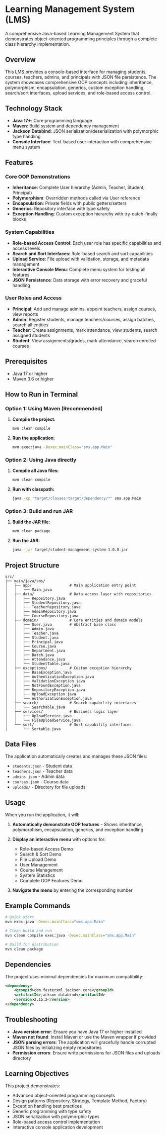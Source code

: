 # Learning Management System (LMS)

A comprehensive Java-based Learning Management System that demonstrates object-oriented programming principles through a complete class hierarchy implementation.

## Overview

This LMS provides a console-based interface for managing students, courses, teachers, admins, and principals with JSON file persistence. The system showcases comprehensive OOP concepts including inheritance, polymorphism, encapsulation, generics, custom exception handling, search/sort interfaces, upload services, and role-based access control.

## Technology Stack

- **Java 17+**: Core programming language
- **Maven**: Build system and dependency management
- **Jackson Databind**: JSON serialization/deserialization with polymorphic type handling
- **Console Interface**: Text-based user interaction with comprehensive menu system

## Features

### Core OOP Demonstrations
- **Inheritance**: Complete User hierarchy (Admin, Teacher, Student, Principal)
- **Polymorphism**: Overridden methods called via User reference
- **Encapsulation**: Private fields with public getters/setters
- **Generics**: Repository<T> interface with type safety
- **Exception Handling**: Custom exception hierarchy with try-catch-finally blocks

### System Capabilities
- **Role-based Access Control**: Each user role has specific capabilities and access levels
- **Search and Sort Interfaces**: Role-based search and sort capabilities
- **Upload Service**: File upload with validation, storage, and metadata management
- **Interactive Console Menu**: Complete menu system for testing all features
- **JSON Persistence**: Data storage with error recovery and graceful handling

### User Roles and Access
- **Principal**: Add and manage admins, appoint teachers, assign courses, view reports
- **Admin**: Register students, manage teachers/courses, assign batches, search all entities
- **Teacher**: Create assignments, mark attendance, view students, search assigned students
- **Student**: View assignments/grades, mark attendance, search enrolled courses

## Prerequisites

- Java 17 or higher
- Maven 3.6 or higher

## How to Run in Terminal

### Option 1: Using Maven (Recommended)

1. **Compile the project:**
   ```bash
   mvn clean compile
   ```

2. **Run the application:**
   ```bash
   mvn exec:java -Dexec.mainClass="sms.app.Main"
   ```

### Option 2: Using Java directly

1. **Compile all Java files:**
   ```bash
   mvn clean compile
   ```

2. **Run with classpath:**
   ```bash
   java -cp "target/classes:target/dependency/*" sms.app.Main
   ```

### Option 3: Build and run JAR

1. **Build the JAR file:**
   ```bash
   mvn clean package
   ```

2. **Run the JAR:**
   ```bash
   java -jar target/student-management-system-1.0.0.jar
   ```

## Project Structure

```
src/
├── main/java/sms/
│   ├── app/                 # Main application entry point
│   │   └── Main.java
│   ├── data/                # Data access layer with repositories
│   │   ├── Repository.java
│   │   ├── StudentRepository.java
│   │   ├── TeacherRepository.java
│   │   ├── AdminRepository.java
│   │   └── CourseRepository.java
│   ├── domain/              # Core entities and domain models
│   │   ├── User.java        # Abstract base class
│   │   ├── Admin.java
│   │   ├── Teacher.java
│   │   ├── Student.java
│   │   ├── Principal.java
│   │   ├── Course.java
│   │   ├── Department.java
│   │   ├── Batch.java
│   │   ├── Attendance.java
│   │   └── StudentTable.java
│   ├── exceptions/          # Custom exception hierarchy
│   │   ├── BaseException.java
│   │   ├── AuthenticationException.java
│   │   ├── ValidationException.java
│   │   ├── NotFoundException.java
│   │   ├── RepositoryException.java
│   │   ├── UploadException.java
│   │   └── AuthorizationException.java
│   ├── search/              # Search capability interfaces
│   │   └── Searchable.java
│   ├── services/            # Business logic layer
│   │   ├── UploadService.java
│   │   └── FileUploadService.java
│   └── sort/                # Sort capability interfaces
│       └── Sortable.java
```

## Data Files

The application automatically creates and manages these JSON files:
- `students.json` - Student data
- `teachers.json` - Teacher data  
- `admins.json` - Admin data
- `courses.json` - Course data
- `uploads/` - Directory for file uploads

## Usage

When you run the application, it will:

1. **Automatically demonstrate OOP features** - Shows inheritance, polymorphism, encapsulation, generics, and exception handling
2. **Display an interactive menu** with options for:
   - Role-based Access Demo
   - Search & Sort Demo
   - File Upload Demo
   - User Management
   - Course Management
   - System Statistics
   - Complete OOP Features Demo

3. **Navigate the menu** by entering the corresponding number

## Example Commands

```bash
# Quick start
mvn exec:java -Dexec.mainClass="sms.app.Main"

# Clean build and run
mvn clean compile exec:java -Dexec.mainClass="sms.app.Main"

# Build for distribution
mvn clean package
```

## Dependencies

The project uses minimal dependencies for maximum compatibility:

```xml
<dependency>
    <groupId>com.fasterxml.jackson.core</groupId>
    <artifactId>jackson-databind</artifactId>
    <version>2.15.2</version>
</dependency>
```

## Troubleshooting

- **Java version error**: Ensure you have Java 17 or higher installed
- **Maven not found**: Install Maven or use the Maven wrapper if provided
- **JSON parsing errors**: The application will gracefully handle corrupted JSON files by initializing empty repositories
- **Permission errors**: Ensure write permissions for JSON files and uploads directory

## Learning Objectives

This project demonstrates:
- Advanced object-oriented programming concepts
- Design patterns (Repository, Strategy, Template Method, Factory)
- Exception handling best practices
- Generic programming with type safety
- JSON serialization with polymorphic types
- Role-based access control implementation
- Interactive console application development